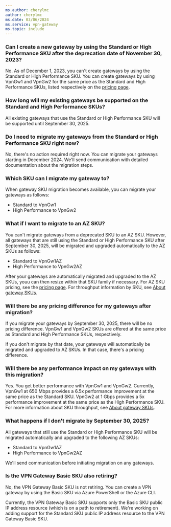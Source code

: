 ```yaml
---
ms.author: cherylmc
author: cherylmc
ms.date: 03/06/2024
ms.service: vpn-gateway
ms.topic: include
---
```


### Can I create a new gateway by using the Standard or High Performance SKU after the deprecation date of November 30, 2023?
  
No. As of December 1, 2023, you can't create gateways by using the Standard or High Performance SKU. You can create gateways by using VpnGw1 and VpnGw2 for the same price as the Standard and High Performance SKUs, listed respectively on the [pricing page](https://azure.microsoft.com/pricing/details/vpn-gateway/).

### How long will my existing gateways be supported on the Standard and High Performance SKUs?

All existing gateways that use the Standard or High Performance SKU will be supported until September 30, 2025.

### Do I need to migrate my gateways from the Standard or High Performance SKU right now?
  
No, there's no action required right now. You can migrate your gateways starting in December 2024. We'll send communication with detailed documentation about the migration steps.

### Which SKU can I migrate my gateway to?

When gateway SKU migration becomes available, you can migrate your gateways as follows:

* Standard to VpnGw1
* High Performance to VpnGw2

### What if I want to migrate to an AZ SKU?

You can't migrate gateways from a deprecated SKU to an AZ SKU. However, all gateways that are still using the Standard or High Performance SKU after September 30, 2025, will be migrated and upgraded automatically to the AZ SKUs as follows:

* Standard to VpnGw1AZ
* High Performance to VpnGw2AZ

After your gateways are automatically migrated and upgraded to the AZ SKUs, youu can then resize within that SKU family if necessary. For AZ SKU pricing, see the [pricing page](https://azure.microsoft.com/pricing/details/vpn-gateway/). For throughput information by SKU, see [About gateway SKUs](https://go.microsoft.com/fwlink/?linkid=2256302).

### Will there be any pricing difference for my gateways after migration?

If you migrate your gateways by September 30, 2025, there will be no pricing difference. VpnGw1 and VpnGw2 SKUs are offered at the same price as Standard and High Performance SKUs, respectively.

If you don't migrate by that date, your gateways will automatically be migrated and upgraded to AZ SKUs. In that case, there's a pricing difference.

### Will there be any performance impact on my gateways with this migration?

Yes. You get better performance with VpnGw1 and VpnGw2. Currently, VpnGw1 at 650 Mbps provides a 6.5x performance improvement at the same price as the Standard SKU. VpnGw2 at 1 Gbps provides a 5x performance improvement at the same price as the High Performance SKU. For more information about SKU throughput, see [About gateway SKUs](https://go.microsoft.com/fwlink/?linkid=2256302).

### What happens if I don't migrate by September 30, 2025?

All gateways that still use the Standard or High Performance SKU will be migrated automatically and upgraded to the following AZ SKUs:

* Standard to VpnGw1AZ
* High Performance to VpnGw2AZ

We'll send communication before initiating migration on any gateways.

### Is the VPN Gateway Basic SKU also retiring?

No, the VPN Gateway Basic SKU is not retiring. You can create a VPN gateway by using the Basic SKU via Azure PowerShell or the Azure CLI.

Currently, the VPN Gateway Basic SKU supports only the Basic SKU public IP address resource (which is on a path to retirement). We're working on adding support for the Standard SKU public IP address resource to the VPN Gateway Basic SKU.
